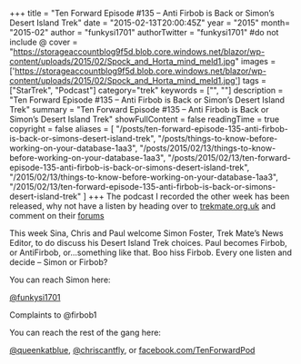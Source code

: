 +++
title = "Ten Forward Episode #135 – Anti Firbob is Back or Simon’s Desert Island Trek"
date = "2015-02-13T20:00:45Z"
year = "2015"
month= "2015-02"
author = "funkysi1701"
authorTwitter = "funkysi1701" #do not include @
cover = "https://storageaccountblog9f5d.blob.core.windows.net/blazor/wp-content/uploads/2015/02/Spock_and_Horta_mind_meld1.jpg"
images =['https://storageaccountblog9f5d.blob.core.windows.net/blazor/wp-content/uploads/2015/02/Spock_and_Horta_mind_meld1.jpg']
tags = ["StarTrek", "Podcast"]
category="trek"
keywords = ["", ""]
description =  "Ten Forward Episode #135 – Anti Firbob is Back or Simon’s Desert Island Trek"
summary = "Ten Forward Episode #135 – Anti Firbob is Back or Simon’s Desert Island Trek"
showFullContent = false
readingTime = true
copyright = false
aliases = [
    "/posts/ten-forward-episode-135-anti-firbob-is-back-or-simons-desert-island-trek",
    "/posts/things-to-know-before-working-on-your-database-1aa3",
    "/posts/2015/02/13/things-to-know-before-working-on-your-database-1aa3",
    "/posts/2015/02/13/ten-forward-episode-135-anti-firbob-is-back-or-simons-desert-island-trek",
    "/2015/02/13/things-to-know-before-working-on-your-database-1aa3",
    "/2015/02/13/ten-forward-episode-135-anti-firbob-is-back-or-simons-desert-island-trek"
]
+++
The podcast I recorded the other week has been released, why not have a listen by heading over to [trekmate.org.uk](http://www.trekmate.org.uk/ten-forward-episode-135-anti-firbob-is-back-or-simons-desert-island-trek/) and comment on their [forums](http://forum.trekmatefamily.com/2015/02/ten-forward-135-antifirbob-is-back-or-simons-desert-island-trek/)

This week Sina, Chris and Paul welcome Simon Foster, Trek Mate’s News Editor, to do discuss his Desert Island Trek choices.  Paul becomes Firbob, or AntiFirbob, or...something like that.  Boo hiss Firbob.  Every one listen and decide – Simon or Firbob?

You can reach Simon here:

[@funkysi1701](https://twitter.com/funkysi1701)

Complaints to @firbob1

You can reach the rest of the gang here:

[@queenkatblue](https://twitter.com/queenkatblue), [@chriscantfly](https://twitter.com/chriscantfly), or [facebook.com/TenForwardPod](https://www.facebook.com/TenForwardPod)